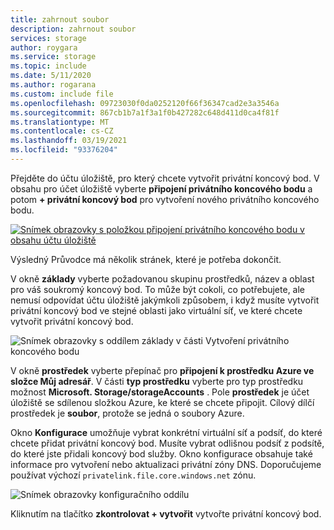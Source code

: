 ```yaml
---
title: zahrnout soubor
description: zahrnout soubor
services: storage
author: roygara
ms.service: storage
ms.topic: include
ms.date: 5/11/2020
ms.author: rogarana
ms.custom: include file
ms.openlocfilehash: 09723030f0da0252120f66f36347cad2e3a3546a
ms.sourcegitcommit: 867cb1b7a1f3a1f0b427282c648d411d0ca4f81f
ms.translationtype: MT
ms.contentlocale: cs-CZ
ms.lasthandoff: 03/19/2021
ms.locfileid: "93376204"
---
```

Přejděte do účtu úložiště, pro který chcete vytvořit privátní koncový bod. V obsahu pro účet úložiště vyberte **připojení privátního koncového bodu** a potom **+ privátní koncový bod** pro vytvoření nového privátního koncového bodu. 

[![Snímek obrazovky s položkou připojení privátního koncového bodu v obsahu účtu úložiště](media/storage-files-networking-endpoints-private-portal/create-private-endpoint-0.png)](media/storage-files-networking-endpoints-private-portal/create-private-endpoint-0.png#lightbox)

Výsledný Průvodce má několik stránek, které je potřeba dokončit.

V okně **základy** vyberte požadovanou skupinu prostředků, název a oblast pro váš soukromý koncový bod. To může být cokoli, co potřebujete, ale nemusí odpovídat účtu úložiště jakýmkoli způsobem, i když musíte vytvořit privátní koncový bod ve stejné oblasti jako virtuální síť, ve které chcete vytvořit privátní koncový bod.

![Snímek obrazovky s oddílem základy v části Vytvoření privátního koncového bodu](media/storage-files-networking-endpoints-private-portal/create-private-endpoint-1.png)

V okně **prostředek** vyberte přepínač pro **připojení k prostředku Azure ve složce Můj adresář**. V části **typ prostředku** vyberte pro typ prostředku možnost **Microsoft. Storage/storageAccounts** . Pole **prostředek** je účet úložiště se sdílenou složkou Azure, ke které se chcete připojit. Cílový dílčí prostředek je **soubor**, protože se jedná o soubory Azure.

Okno **Konfigurace** umožňuje vybrat konkrétní virtuální síť a podsíť, do které chcete přidat privátní koncový bod. Musíte vybrat odlišnou podsíť z podsítě, do které jste přidali koncový bod služby. Okno konfigurace obsahuje také informace pro vytvoření nebo aktualizaci privátní zóny DNS. Doporučujeme používat výchozí `privatelink.file.core.windows.net` zónu.

![Snímek obrazovky konfiguračního oddílu](media/storage-files-networking-endpoints-private-portal/create-private-endpoint-2.png)

Kliknutím na tlačítko **zkontrolovat + vytvořit** vytvořte privátní koncový bod. 

